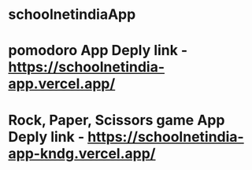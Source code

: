 # schoolnetindiaApp

# pomodoro App Deply link - https://schoolnetindia-app.vercel.app/
#  Rock, Paper, Scissors game App Deply link - https://schoolnetindia-app-kndg.vercel.app/

 
